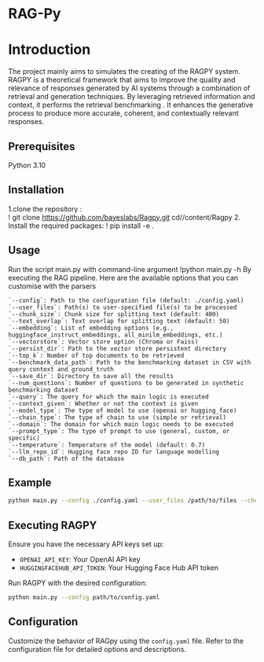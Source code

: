 # RAG-Py

# Introduction
The project mainly aims to  simulates the creating  of the RAGPY system.
 RAGPY is a theoretical framework that aims to improve the quality and relevance of responses generated by AI systems through a combination of retrieval and generation techniques. By leveraging retrieved information and context,  it performs the retrieval benchmarking . It enhances the generative process to produce more accurate, coherent, and contextually relevant responses.

## Prerequisites

   Python 3.10
 ## Installation
1.clone the repository :  
  ! git clone https://github.com/bayeslabs/Ragpy.git
  cd//content/Ragpy
2. Install the required packages:
    ! pip install -e .

## Usage

Run the script main.py with  command-line argument
      !python main.py -h
 By executing the RAG pipeline. Here are the available options that you can customise with the parsers
```
`--config`: Path to the configuration file (default: ./config.yaml)
`--user_files`: Path(s) to user-specified file(s) to be processed
`--chunk_size`: Chunk size for splitting text (default: 400)
`--text_overlap`: Text overlap for splitting text (default: 50)
`--embedding`: List of embedding options (e.g., huggingface_instruct_embeddings, all_minilm_embeddings, etc.)
`--vectorstore`: Vector store option (Chroma or Faiss)
`--persist_dir`: Path to the vector store persistent directory
`--top_k`: Number of top documents to be retrieved
`--benchmark_data_path`: Path to the benchmarking dataset in CSV with query context and ground_truth
`--save_dir`: Directory to save all the results
`--num_questions`: Number of questions to be generated in synthetic benchmarking dataset
`--query`: The query for which the main logic is executed
`--context_given`: Whether or not the context is given
`--model_type`: The type of model to use (openai or hugging_face)
`--chain_type`: The type of chain to use (simple or retrieval)
`--domain`: The domain for which main logic needs to be executed
`--prompt_type`: The type of prompt to use (general, custom, or specific)
`--temperature`: Temperature of the model (default: 0.7)
`--llm_repo_id`: Hugging face repo ID for language modelling
`--db_path`: Path of the database
```
 
## Example
```bash
python main.py --config ./config.yaml --user_files /path/to/files --chunk_size 400 --top_k 5
```

## Executing RAGPY

Ensure you have the necessary API keys set up:
- `OPENAI_API_KEY`: Your OpenAI API key
- `HUGGINGFACEHUB_API_TOKEN`: Your Hugging Face Hub API token

Run RAGPY with the desired configuration:
```bash
python main.py --config path/to/config.yaml
```

## Configuration
Customize the behavior of RAGpy using the `config.yaml` file. Refer to the configuration file for detailed options and descriptions.
